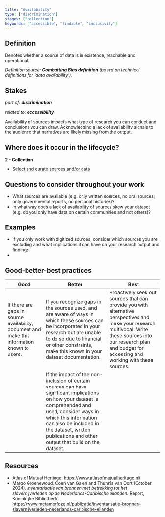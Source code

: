 ```yaml
---
title: "Availability"
type: ["discrimination"]
stages: ["collection"]
keywords: ["accessible", "findable", "inclusivity"]
---
```


## Definition
Denotes whether a source of data is in existence, reachable and operational. 

_Definition source: **Combatting Bias definition** (based on technical definitions for ‘data availability’)_.

## Stakes
_part of: **discrimination**_

_related to: **accessibility**_

Availability of sources impacts what type of research you can conduct and conclusions you can draw. Acknowledging a lack of availability signals to the audience that narratives are likely missing from the output.  

## Where does it occur in the lifecycle?

**2 - Collection**
- [Select and curate sources and/or data](/bias/lifecycle/collection)

## Questions to consider throughout your work
- What sources are available (e.g. only written sources, no oral sources; only governmental reports, no personal histories)? 
- In what way does a lack of availability of sources skew your dataset (e.g. do you only have data on certain communities and not others)?


## Examples
- If you only work with digitized sources, consider which sources you are excluding and what implications it can have on your research output and findings.
- 

## Good-better-best practices

| Good | Better | Best|
|---|---|---|
|If there are gaps in source availability, document and make this information known to users.| If you recognize gaps in the sources used, and are aware of ways in which these sources can be incorporated in your research but are unable to do so due to financial or other constraints, make this known in your dataset documentation. | Proactively seek out sources that can provide you with alternative perspectives and make your research multivocal. Write these sources into our research plan and budget for accessing and working with these sources. 
| | If the impact of the non-inclusion of certain sources can have significant implications on how your dataset is comprehended and used, consider ways in which this information can also be included in the dataset, written publications and other output that build on the dataset. | |


## Resources
- Atlas of Mutual Heritage: https://www.atlasofmutualheritage.nl/ 
- Margo Groenewoud, Coen van Galen and Thunnis van Oort (October 2024). _Inventarisatie van bronnen met betrekking tot het slavernijverleden op de Nederlands-Caribische eilanden._ Report, Koninklijke Bibliotheek. https://www.metamorfoze.nl/publicatie/inventarisatie-bronnen-slavernijverleden-nederlands-caribische-eilanden 

